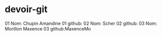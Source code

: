# devoir-git

01 Nom: Chupin Amandine
01 github:
02 Nom: Scher
02 github:
03 Nom: Morillon Maxence
03 github:MaxenceMo